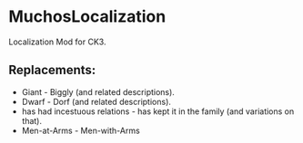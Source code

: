 # MuchosLocalization
Localization Mod for CK3.

## Replacements:
* Giant - Biggly (and related descriptions).
* Dwarf - Dorf (and related descriptions).
* has had incestuous relations - has kept it in the family (and variations on that).
* Men-at-Arms - Men-with-Arms




